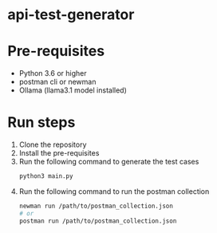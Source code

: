 # api-test-generator

# Pre-requisites
- Python 3.6 or higher
- postman cli or newman
- Ollama (llama3.1 model installed)

# Run steps
1. Clone the repository
2. Install the pre-requisites
3. Run the following command to generate the test cases
    ```bash
    python3 main.py
    ```
4. Run the following command to run the postman collection
    ```bash
    newman run /path/to/postman_collection.json
    # or
    postman run /path/to/postman_collection.json
    ```


